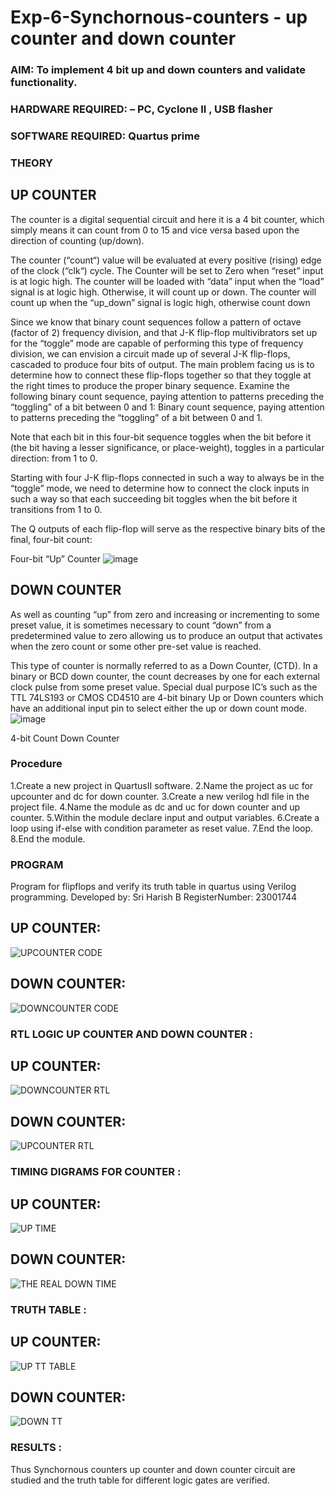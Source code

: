 # Exp-6-Synchornous-counters - up counter and down counter 
### AIM: To implement 4 bit up and down counters and validate  functionality.
### HARDWARE REQUIRED:  – PC, Cyclone II , USB flasher
### SOFTWARE REQUIRED:   Quartus prime
### THEORY 

## UP COUNTER 
The counter is a digital sequential circuit and here it is a 4 bit counter, which simply means it can count from 0 to 15 and vice versa based upon the direction of counting (up/down). 

The counter (“count“) value will be evaluated at every positive (rising) edge of the clock (“clk“) cycle.
The Counter will be set to Zero when “reset” input is at logic high.
The counter will be loaded with “data” input when the “load” signal is at logic high. Otherwise, it will count up or down.
The counter will count up when the “up_down” signal is logic high, otherwise count down

Since we know that binary count sequences follow a pattern of octave (factor of 2) frequency division, and that J-K flip-flop multivibrators set up for the “toggle” mode are capable of performing this type of frequency division, we can envision a circuit made up of several J-K flip-flops, cascaded to produce four bits of output.
The main problem facing us is to determine how to connect these flip-flops together so that they toggle at the right times to produce the proper binary sequence.
Examine the following binary count sequence, paying attention to patterns preceding the “toggling” of a bit between 0 and 1:
Binary count sequence, paying attention to patterns preceding the “toggling” of a bit between 0 and 1.

Note that each bit in this four-bit sequence toggles when the bit before it (the bit having a lesser significance, or place-weight), toggles in a particular direction: from 1 to 0.



 
 

Starting with four J-K flip-flops connected in such a way to always be in the “toggle” mode, we need to determine how to connect the clock inputs in such a way so that each succeeding bit toggles when the bit before it transitions from 1 to 0.

The Q outputs of each flip-flop will serve as the respective binary bits of the final, four-bit count:

 
 

Four-bit “Up” Counter
![image](https://user-images.githubusercontent.com/36288975/169644758-b2f4339d-9532-40c5-af40-8f4f8c942e2c.png)



## DOWN COUNTER 

As well as counting “up” from zero and increasing or incrementing to some preset value, it is sometimes necessary to count “down” from a predetermined value to zero allowing us to produce an output that activates when the zero count or some other pre-set value is reached.

This type of counter is normally referred to as a Down Counter, (CTD). In a binary or BCD down counter, the count decreases by one for each external clock pulse from some preset value. Special dual purpose IC’s such as the TTL 74LS193 or CMOS CD4510 are 4-bit binary Up or Down counters which have an additional input pin to select either the up or down count mode.
![image](https://user-images.githubusercontent.com/36288975/169644844-1a14e123-7228-4ed8-81a9-eb937dff4ac8.png)


4-bit Count Down Counter
### Procedure
 1.Create a new project in QuartusII software. 2.Name the project as uc for upcounter and dc for
 down counter. 3.Create a new verilog hdl file in the project file. 4.Name the module as dc and uc for
 down counter and up counter. 5.Within the module declare input and output variables. 6.Create a
 loop using if-else with condition parameter as reset value. 7.End the loop. 8.End the module.


### PROGRAM 
Program for flipflops  and verify its truth table in quartus using Verilog programming.
Developed by: Sri Harish B
RegisterNumber:  23001744

## UP COUNTER:
![UPCOUNTER CODE](https://github.com/SriHarishb/Exp-7-Synchornous-counters-/assets/150308442/23c75476-ed45-451d-be84-236916ea2acc)

## DOWN COUNTER:
![DOWNCOUNTER CODE](https://github.com/SriHarishb/Exp-7-Synchornous-counters-/assets/150308442/b1c931f3-9c09-491c-a255-619d78841098)





### RTL LOGIC UP COUNTER AND DOWN COUNTER  :

## UP COUNTER: 
![DOWNCOUNTER RTL](https://github.com/SriHarishb/Exp-7-Synchornous-counters-/assets/150308442/c01a2705-1bbe-411c-b85e-19305403a1cb)

## DOWN COUNTER:
![UPCOUNTER RTL](https://github.com/SriHarishb/Exp-7-Synchornous-counters-/assets/150308442/69ac342b-50ec-4a75-b5ef-aa5220f274d3)









### TIMING DIGRAMS FOR COUNTER  :

## UP COUNTER:
![UP TIME](https://github.com/SriHarishb/Exp-7-Synchornous-counters-/assets/150308442/6f76eabb-c73a-4381-ad26-c3bad2e6c7c6)

## DOWN COUNTER:
![THE REAL DOWN TIME](https://github.com/SriHarishb/Exp-7-Synchornous-counters-/assets/150308442/13277c84-c3fc-476a-a49c-2991fba12c31)





### TRUTH TABLE :

## UP COUNTER:
![UP TT TABLE](https://github.com/SriHarishb/Exp-7-Synchornous-counters-/assets/150308442/1f226215-608b-486d-9207-876e5a3c4617)

## DOWN COUNTER:
![DOWN TT](https://github.com/SriHarishb/Exp-7-Synchornous-counters-/assets/150308442/0563a4e4-50c2-4dee-a368-12f91cb288d3)






### RESULTS :

 Thus Synchornous counters up counter and down counter circuit are studied and the truth table for
 different logic gates are verified.
